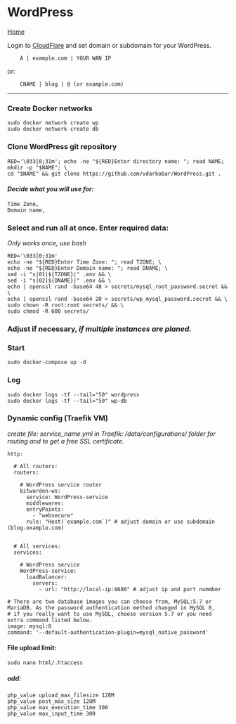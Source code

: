# WordPress
  
<p align="left">
  <a href="https://github.com/vdarkobar/Home_Cloud#proxmox">Home</a>
</p>  
  
Login to <a href="https://dash.cloudflare.com/">CloudFlare</a>  and set domain or subdomain for your WordPress.
```
    A | example.com | YOUR WAN IP
```
or:
```
    CNAME | blog | @ (or example.com)
```

---

### Create Docker networks
```
sudo docker network create wp
sudo docker network create db
```
### Clone WordPress git repository
```
RED='\033[0;31m'; echo -ne "${RED}Enter directory name: "; read NAME; mkdir -p "$NAME"; \
cd "$NAME" && git clone https://github.com/vdarkobar/WordPress.git .
```
  
#### *Decide what you will use for*:
```
Time Zone,
Domain name,
```
  
### Select and run all at once. Enter required data:
*Only works once, use bash*
```
RED='\033[0;31m'
echo -ne "${RED}Enter Time Zone: "; read TZONE; \
echo -ne "${RED}Enter Domain name: "; read DNAME; \
sed -i "s|01|${TZONE}|" .env && \
sed -i "s|02|${DNAME}|" .env && \
echo | openssl rand -base64 48 > secrets/mysql_root_password.secret && \
echo | openssl rand -base64 20 > secrets/wp_mysql_password.secret && \
sudo chown -R root:root secrets/ && \
sudo chmod -R 600 secrets/
```
### Adjust if necessary, *if multiple instances are planed.*
  
### Start
```
sudo docker-compose up -d
```
### Log
```
sudo docker logs -tf --tail="50" wordpress
sudo docker logs -tf --tail="50" wp-db
```
  
### Dynamic config (Traefik VM)
*create file: service_name.yml in Traefik: /data/configurations/ folder for routing and to get a free SSL certificate.*

```
http:

  # All routers:
  routers:

    # WordPress service router
    bitwarden-ws:
      service: WordPress-service
      middlewares:
      entryPoints:
        - "websecure"
      rule: "Host(`example.com`)" # adjust domain or use subdomain (blog.example.com)


  # All services:
  services:

    # WordPress service
    WordPress-service:
      loadBalancer:
        servers:
          - url: "http://local-ip:8686" # adjust ip and port nummber

```
  
```
# There are two database images you can choose from, MySQL:5.7 or MariaDB. As the password authentication method changed in MySQL 8, 
# if you really want to use MySQL, choose version 5.7 or you need extra command listed below.
image: mysql:8
command: '--default-authentication-plugin=mysql_native_password'
```
#### File upload limit:
```
sudo nano html/.htaccess
```
##### *add:*
```
php_value upload_max_filesize 128M
php_value post_max_size 128M
php_value max_execution_time 300
php_value max_input_time 300
```
